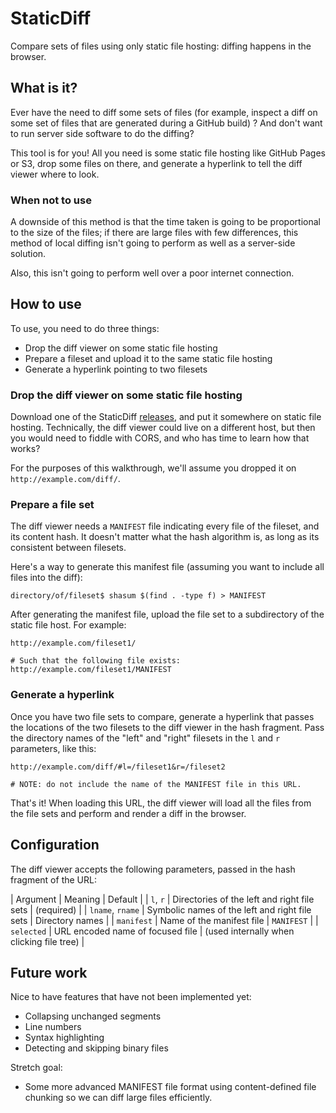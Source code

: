 # StaticDiff

Compare sets of files using only static file hosting: diffing happens in the browser.

## What is it?

Ever have the need to diff some sets of files (for example, inspect a diff on
some set of files that are generated during a GitHub build) ? And don't want to
run server side software to do the diffing?

This tool is for you! All you need is some static file hosting like GitHub Pages
or S3, drop some files on there, and generate a hyperlink to tell the diff viewer
where to look.

### When not to use

A downside of this method is that the time taken is going to be proportional to
the size of the files; if there are large files with few differences, this
method of local diffing isn't going to perform as well as a server-side solution.

Also, this isn't going to perform well over a poor internet connection.

## How to use

To use, you need to do three things:

- Drop the diff viewer on some static file hosting
- Prepare a fileset and upload it to the same static file hosting
- Generate a hyperlink pointing to two filesets

### Drop the diff viewer on some static file hosting

Download one of the StaticDiff [releases](https://github.com/rix0rrr/staticdiff/releases), and put it somewhere on
static file hosting.  Technically, the diff viewer could live on a different host, but then you would need
to fiddle with CORS, and who has time to learn how that works?

For the purposes of this walkthrough, we'll assume you dropped it on
`http://example.com/diff/`.

### Prepare a file set

The diff viewer needs a `MANIFEST` file indicating every file of the fileset, and
its content hash. It doesn't matter what the hash algorithm is, as long as its consistent
between filesets.

Here's a way to generate this manifest file (assuming you want to include all files
into the diff):

```
directory/of/fileset$ shasum $(find . -type f) > MANIFEST
```

After generating the manifest file, upload the file set to a subdirectory of the static
file host. For example:

```
http://example.com/fileset1/

# Such that the following file exists:
http://example.com/fileset1/MANIFEST
```

### Generate a hyperlink

Once you have two file sets to compare, generate a hyperlink that passes the locations
of the two filesets to the diff viewer in the hash fragment. Pass the directory
names of the "left" and "right" filesets in the `l` and `r` parameters, like this:

```
http://example.com/diff/#l=/fileset1&r=/fileset2

# NOTE: do not include the name of the MANIFEST file in this URL.
```

That's it! When loading this URL, the diff viewer will load all the files from the file
sets and perform and render a diff in the browser.

## Configuration

The diff viewer accepts the following parameters, passed in the hash fragment
of the URL:

| Argument | Meaning | Default |
| `l`, `r` | Directories of the left and right file sets | (required) |
| `lname`, `rname` | Symbolic names of the left and right file sets | Directory names |
| `manifest` | Name of the manifest file | `MANIFEST` |
| `selected` | URL encoded name of focused file | (used internally when clicking file tree) |




## Future work

Nice to have features that have not been implemented yet:

- Collapsing unchanged segments
- Line numbers
- Syntax highlighting
- Detecting and skipping binary files

Stretch goal:

- Some more advanced MANIFEST file format using content-defined file chunking so
  we can diff large files efficiently.
